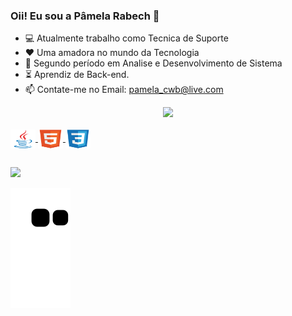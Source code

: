 ### Oii! Eu sou a Pâmela Rabech 👋


- 💻 Atualmente trabalho como Tecnica de Suporte
- ❤️ Uma amadora no mundo da Tecnologia
- 🌱 Segundo período em Analise e Desenvolvimento de Sistema
- ⏳ Aprendiz de Back-end.
- 📫 Contate-me no Email: pamela_cwb@live.com

<div align="center">
  <a href="https://github.com/pamrabech">
  <img height="180em" src="https://github-readme-stats.vercel.app/api?username=pamrabech&show_icons=true&theme=synthwave&include_all_commits=true&count_private=true"/>
  
</div> 
<div style="display: inline_block"><br>
  
  <img align="center" alt="Pam-Java" height="30" width="40" src="https://raw.githubusercontent.com/devicons/devicon/master/icons/java/java-original.svg">
  <img align="center" alt="Pam-C#" height="30" width="40" src="https://raw.githubusercontent.com/devicons/devicon/master/icons/html5/html5-original.svg">
  <img align="center" alt="Pam-HTML" height="30" width="40" src="https://raw.githubusercontent.com/devicons/devicon/master/icons/css3/css3-original.svg">

      
</div>
  
  
  ##
  
  <div> 
    
 <a href="https://www.linkedin.com/in/pamela-rabech-do-nascimento-2513aa221/" target="_blank"><img src="https://img.shields.io/badge/-LinkedIn-%230077B5?style=for-the-badge&logo=linkedin&logoColor=white" target="_blank"></a> 
 
  ![Snake animation](https://github.com/rafaballerini/rafaballerini/blob/output/github-contribution-grid-snake.svg)
 
</div>
